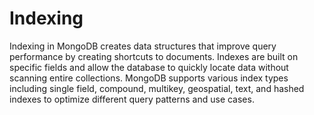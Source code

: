 # Indexing

Indexing in MongoDB creates data structures that improve query performance by creating shortcuts to documents. Indexes are built on specific fields and allow the database to quickly locate data without scanning entire collections. MongoDB supports various index types including single field, compound, multikey, geospatial, text, and hashed indexes to optimize different query patterns and use cases.